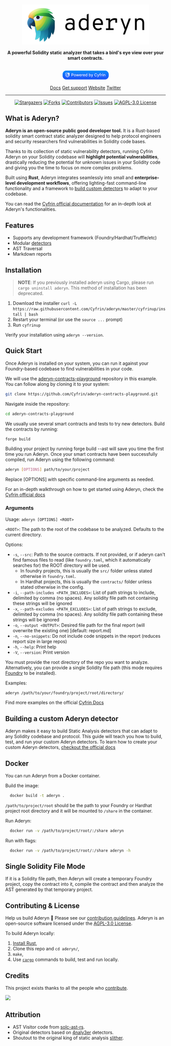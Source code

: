 

<p align="center">
    <br />
    <a href="https://cyfrin.io/">
        <img src="../.github/images/aderyn_logo.png" width="400" alt=""/></a>
    <br />
</p>
<p align="center"><strong>A powerful Solidity static analyzer that takes a bird's eye view over your smart contracts.
</strong></p>
<p align="center">
    <br />
    <a href="https://cyfrin.io/">
        <img src="../.github/images/poweredbycyfrinblue.png" width="145" alt=""/></a>
    <br />
</p>


<p align="center">
<a href="https://docs.cyfrin.io">Docs</a>
<a href="https://discord.gg/cyfrin">Get support</a>
<a href="https://cyfrin.io">Website</a>
<a href="https://twitter.com/cyfrinaudits">Twitter</a>
<p>

---

<div align="center">

[![Stargazers][stars-shield]][stars-url] [![Forks][forks-shield]][forks-url]
[![Contributors][contributors-shield]][contributors-url]
[![Issues][issues-shield]][issues-url]
[![AGPL-3.0 License][license-shield]][license-url]

</div>





## What is Aderyn?
**Aderyn is an open-source public good developer tool.** It is a Rust-based solidity smart contract static analyzer designed to help protocol engineers and security researchers find vulnerabilities in Solidity code bases.

Thanks to its collection of static vulnerability detectors, running Cyfrin Aderyn on your Solidity codebase will **highlight potential vulnerabilities**, drastically reducing the potential for unknown issues in your Solidity code and giving you the time to focus on more complex problems.

Built using **Rust**, Aderyn integrates seamlessly into small and **enterprise-level development workflows**, offering lighting-fast command-line functionality and a framework to [build custom detectors](https://docs.cyfrin.io/aderyn-custom-detectors/what-is-a-detector) to adapt to your codebase.

You can read the [Cyfrin official documentation](https://docs.cyfrin.io) for an in-depth look at Aderyn's functionalities.

## Features
* Supports any development framework (Foundry/Hardhat/Truffle/etc)
* Modular [detectors](../aderyn_core/src/detect/)
* AST Traversal
* Markdown reports

## Installation

> **NOTE**: If you previously installed aderyn using Cargo, please run `cargo uninstall aderyn`. This method of installation has been deprecated.

1. Download the installer
`curl -L https://raw.githubusercontent.com/Cyfrin/aderyn/master/cyfrinup/install | bash`
2. Restart your terminal (or use the `source ...` prompt)
3. Run `cyfrinup`

Verify your installation using `aderyn --version`.

## Quick Start
Once Aderyn is installed on your system, you can run it against your Foundry-based codebase to find vulnerabilities in your code.

We will use the [aderyn-contracts-playground](https://github.com/Cyfrin/aderyn-contracts-playground) repository in this example. You can follow along by cloning it to your system:
```sh
git clone https://github.com/Cyfrin/aderyn-contracts-playground.git
```
Navigate inside the repository:
```sh
cd aderyn-contracts-playground
```
We usually use several smart contracts and tests to try new detectors. Build the contracts by running:
```sh
forge build
```
Building your project by running forge build --ast will save you time the first time you run Aderyn.
Once your smart contracts have been successfully compiled, run Aderyn using the following command:
```sh
aderyn [OPTIONS] path/to/your/project
```
Replace [OPTIONS] with specific command-line arguments as needed.

For an in-depth walkthrough on how to get started using Aderyn, check the [Cyfrin official docs](https://docs.cyfrin.io/aderyn-static-analyzer/quickstart)

### Arguments

Usage: `aderyn [OPTIONS] <ROOT>`

`<ROOT>`: The path to the root of the codebase to be analyzed. Defaults to the current directory.

Options:
  - `-s`, `--src`: Path to the source contracts. If not provided, or if aderyn can't find famous files to read (like `foundry.toml`, which it automatically searches for) the ROOT directory will be used.
    - In foundry projects, this is usually the `src/` folder unless stated otherwise in `foundry.toml`.
    - In Hardhat projects, this is usually the `contracts/` folder unless stated otherwise in the config.
  - `-i`, `--path-includes <PATH_INCLUDES>`: List of path strings to include, delimited by comma (no spaces). Any solidity file path not containing these strings will be ignored
  - `-x`, `--path-excludes <PATH_EXCLUDES>`: List of path strings to exclude, delimited by comma (no spaces). Any solidity file path containing these strings will be ignored
  - `-o`, `--output <OUTPUT>`: Desired file path for the final report (will overwrite the existing one) [default: report.md]
  - `-n`, `--no-snippets`: Do not include code snippets in the report (reduces report size in large repos)
  - `-h`, `--help`: Print help
  - `-V`, `--version`: Print version


You must provide the root directory of the repo you want to analyze. Alternatively, you can provide a single Solidity file path (this mode requires [Foundry](https://book.getfoundry.sh/) to be installed).

Examples:

```sh
aderyn /path/to/your/foundry/project/root/directory/
```
Find more examples on the official [Cyfrin Docs](https://docs.cyfrin.io)

## Building a custom Aderyn detector
Aderyn makes it easy to build Static Analysis detectors that can adapt to any Solidity codebase and protocol. This guide will teach you how to build, test, and run your custom Aderyn detectors.
To learn how to create your custom Aderyn detectors, [checkout the official docs](https://docs.cyfrin.io/aderyn-custom-detectors/detectors-quickstart)

## Docker

You can run Aderyn from a Docker container. 

Build the image:
```sh
  docker build -t aderyn .
```
`/path/to/project/root` should be the path to your Foundry or Hardhat project root directory and it will be mounted to `/share` in the container.

Run Aderyn:
```sh
  docker run -v /path/to/project/root/:/share aderyn
```
Run with flags:
```sh
  docker run -v /path/to/project/root/:/share aderyn -h
```

## Single Solidity File Mode

If it is a Solidity file path, then Aderyn will create a temporary Foundry project, copy the contract into it, compile the contract and then analyze the AST generated by that temporary project.

## Contributing & License

Help us build Aderyn 🦜 Please see our [contribution guidelines](./CONTRIBUTING.md).
Aderyn is an open-source software licensed under the [AGPL-3.0 License](./LICENSE).

To build Aderyn locally:
1. [Install Rust](https://www.rust-lang.org/tools/install),
2. Clone this repo and `cd aderyn/`,
3. `make`,
4. Use [`cargo`](https://doc.rust-lang.org/cargo/getting-started/first-steps.html) commands to build, test and run locally.

## Credits

This project exists thanks to all the people who [contribute](../CONTRIBUTING.md).<br>

<a href="https://github.com/cyfrin/Aderyn/graphs/contributors">
  <img src="https://contrib.rocks/image?repo=cyfrin/Aderyn" />
</a>

## Attribution
* AST Visitor code from [solc-ast-rs](https://github.com/hrkrshnn/solc-ast-rs).
* Original detectors based on [4naly3er](https://github.com/Picodes/4naly3er) detectors.
* Shoutout to the original king of static analysis [slither](https://github.com/crytic/slither).


[contributors-shield]: https://img.shields.io/github/contributors/cyfrin/aderyn
[contributors-url]: https://github.com/cyfrin/aderyn/graphs/contributors
[forks-shield]: https://img.shields.io/github/forks/cyfrin/aderyn
[forks-url]: https://github.com/cyfrin/aderyn/network/members
[stars-shield]: https://img.shields.io/github/stars/cyfrin/aderyn
[stars-url]: https://github.com/cyfrin/aderyn/stargazers
[issues-shield]: https://img.shields.io/github/issues/cyfrin/aderyn
[issues-url]: https://github.com/cyfrin/aderyn/issues
[license-shield]: https://img.shields.io/github/license/cyfrin/aderyn?logoColor=%23fff&color=blue
[license-url]: https://github.com/cyfrin/aderyn/blob/master/LICENSE
[linkedin-shield]: https://img.shields.io/badge/-LinkedIn-black.svg?style=for-the-badge&logo=linkedin&colorB=555
